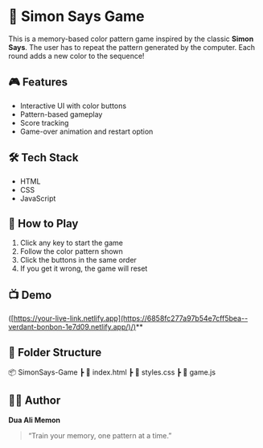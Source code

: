 # 🧠 Simon Says Game

This is a memory-based color pattern game inspired by the classic **Simon Says**. The user has to repeat the pattern generated by the computer. Each round adds a new color to the sequence!

## 🎮 Features
- Interactive UI with color buttons
- Pattern-based gameplay
- Score tracking
- Game-over animation and restart option

## 🛠️ Tech Stack
- HTML
- CSS
- JavaScript

## 🚀 How to Play
1. Click any key to start the game
2. Follow the color pattern shown
3. Click the buttons in the same order
4. If you get it wrong, the game will reset

## 📺 Demo
([https://your-live-link.netlify.app](https://6858fc277a97b54e7cff5bea--verdant-bonbon-1e7d09.netlify.app/)/)** 

## 📁 Folder Structure
📦 SimonSays-Game
┣ 📜 index.html
┣ 📜 styles.css
┣ 📜 game.js


## 🙋‍♀️ Author
**Dua Ali Memon**

> “Train your memory, one pattern at a time.”

